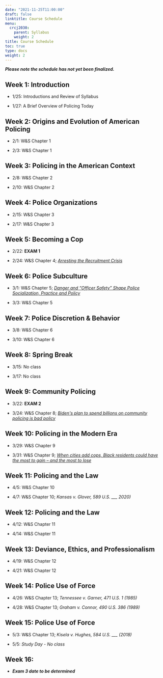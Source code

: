 ```yaml
---
date: "2021-11-25T11:00:00"
draft: false
linktitle: Course Schedule
menu:
  crcj2030:
    parent: Syllabus
    weight: 2
title: Course Schedule
toc: true
type: docs
weight: 2
---
```


***Please note the schedule has not yet been finalized.***

## Week 1: Introduction

* 1/25: Introductions and Review of Syllabus

* 1/27: A Brief Overview of Policing Today

## Week 2: Origins and Evolution of American Policing

* 2/1: W&S Chapter 1

* 2/3: W&S Chapter 1

## Week 3: Policing in the American Context

* 2/8: W&S Chapter 2

* 2/10: W&S Chapter 2

## Week 4: Police Organizations

* 2/15: W&S Chapter 3

* 2/17: W&S Chapter 3

## Week 5: Becoming a Cop

* 2/22: **EXAM 1**

* 2/24: W&S Chapter 4; [*Arresting the Recruitment Crisis*](https://www.city-journal.org/police-departments-recruitment-crisis)

## Week 6: Police Subculture

* 3/1: W&S Chapter 5; [*Danger and “Officer Safety” Shape Police Socialization, Practice and Policy*](https://www.jurist.org/commentary/2020/06/sierra-arevalo-police-training/)

* 3/3: W&S Chapter 5

## Week 7: Police Discretion & Behavior

* 3/8: W&S Chapter 6

* 3/10: W&S Chapter 6

## Week 8: Spring Break

* 3/15: No class

* 3/17: No class

## Week 9: Community Policing

* 3/22: **EXAM 2**

* 3/24: W&S Chapter 8; [*Biden's plan to spend billions on community policing is bad policy*](https://thehill.com/opinion/white-house/563276-bidens-plan-to-spend-billions-on-community-policing-is-bad-policy)

## Week 10: Policing in the Modern Era

* 3/29: W&S Chapter 9

* 3/31: W&S Chapter 9; [*When cities add cops, Black residents could have the most to gain – and the most to lose*](https://www.niskanencenter.org/when-cities-add-cops-black-residents-could-have-the-most-to-gain-and-the-most-to-lose/)

## Week 11: Policing and the Law

* 4/5: W&S Chapter 10

* 4/7: W&S Chapter 10; *Kansas v. Glover, 589 U.S. ___ 2020)*

## Week 12: Policing and the Law

* 4/12: W&S Chapter 11

* 4/14: W&S Chapter 11

## Week 13: Deviance, Ethics, and Professionalism

* 4/19: W&S Chapter 12

* 4/21: W&S Chapter 12

## Week 14: Police Use of Force

* 4/26: W&S Chapter 13; *Tennessee v. Garner, 471 U.S. 1 (1985)*

* 4/28: W&S Chapter 13; *Graham v. Connor, 490 U.S. 386 (1989)*

## Week 15: Police Use of Force

* 5/3: W&S Chapter 13; *Kisela v. Hughes, 584 U.S. ___ (2018)*

* 5/5: *Study Day - No class*

## Week 16: 

* ***Exam 3 date to be determined***
